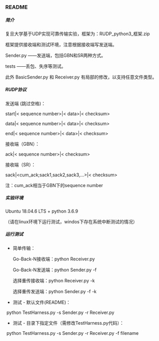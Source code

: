 ### README

##### 简介

复旦大学基于UDP实现可靠传输实验，框架为：RUDP_python3_框架.zip

框架提供接收端和测试环境，注意根据接收端写发送端。

Sender.py ——发送端，包括GBN和SR两种方式。

tests ——丢包、失序等测试。

此外 BasicSender.py 和 Receiver.py 有局部的修改，以支持任意文件类型。

##### RUDP协议

发送端 (跳过空格)：

start|< sequence number>|< data>|< checksum>

data|< sequence number>|< data>|< checksum>

end|< sequence number>|< data>|< checksum>

接收端（GBN）：

ack|< sequence number>|< checksum>

接收端（SR）：

sack|<cum_ack;sack1,sack2,sack3,...>|< checksum>

注：cum_ack相当于GBN下的sequence number

##### 实验环境

Ubuntu 18.04.6 LTS + python 3.6.9

 （请在linux环境下运行测试，windos下存在系统中断测试的情况）

##### 运行测试

- 简单传输：

  Go-Back-N接收端：python Receiver.py

  Go-Back-N发送端：python Sender.py -f <file name>

  选择重传接收端：python Receiver.py -k

  选择重传发送端：python Sender.py -f <file name> -k

- 测试 - 默认文件(README)：

​       python TestHarness.py -s Sender.py -r Receiver.py

- 测试 - 目录下指定文件（需修改TestHarness.py代码）：

​       python TestHarness.py -s Sender.py -r Receiver.py -f filename